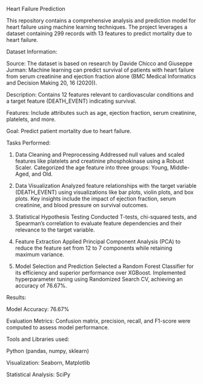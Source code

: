 Heart Failure Prediction

This repository contains a comprehensive analysis and prediction model for heart failure using machine learning techniques. The project leverages a dataset containing 299 records with 13 features to predict mortality due to heart failure.

Dataset Information:

Source: The dataset is based on research by Davide Chicco and Giuseppe Jurman: Machine learning can predict survival of patients with heart failure from serum creatinine and ejection fraction alone (BMC Medical Informatics and Decision Making 20, 16 (2020)).

Description: Contains 12 features relevant to cardiovascular conditions and a target feature (DEATH_EVENT) indicating survival.

Features: Include attributes such as age, ejection fraction, serum creatinine, platelets, and more.

Goal: Predict patient mortality due to heart failure.

Tasks Performed:
1. Data Cleaning and Preprocessing
Addressed null values and scaled features like platelets and creatinine phosphokinase using a Robust Scaler.
Categorized the age feature into three groups: Young, Middle-Aged, and Old.

2. Data Visualization
Analyzed feature relationships with the target variable (DEATH_EVENT) using visualizations like bar plots, violin plots, and box plots.
Key insights include the impact of ejection fraction, serum creatinine, and blood pressure on survival outcomes.

3. Statistical Hypothesis Testing
Conducted T-tests, chi-squared tests, and Spearman’s correlation to evaluate feature dependencies and their relevance to the target variable.

4. Feature Extraction
Applied Principal Component Analysis (PCA) to reduce the feature set from 12 to 7 components while retaining maximum variance.

5. Model Selection and Prediction
Selected a Random Forest Classifier for its efficiency and superior performance over XGBoost.
Implemented hyperparameter tuning using Randomized Search CV, achieving an accuracy of 76.67%.

Results:

Model Accuracy: 76.67%

Evaluation Metrics: Confusion matrix, precision, recall, and F1-score were computed to assess model performance.

Tools and Libraries used:

Python (pandas, numpy, sklearn)

Visualization: Seaborn, Matplotlib

Statistical Analysis: SciPy
